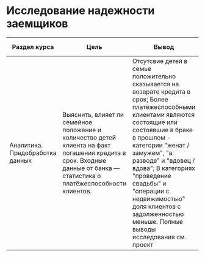 # Исследование надежности заемщиков

Раздел курса| Цель | Вывод |Ключевые слова проекта | Используемые библиотеки | Ключевые слова
------------- |------------------|---------------- | ---------------- | ----------------------- | -----------------------
Аналитика. Предобработка данных |Выяснить, влияет ли семейное положение и количество детей клиента на факт погашения кредита в срок. Входные данные от банка — статистика о платёжеспособности клиентов. | Отсутсвие детей в семье положительно сказывается на возврате кредита в срок; Более платёжеспособными клиентами являются состоящие или состоявшие в браке в прошлом - категории "женат / замужем", "в разводе" и "вдовец / вдова"; В категориях "проведение свадьбы" и "операции с недвижимостью" доля клиентов с задолженностью меньше. Полные выводы исследования см. проект| Обработка данных, дубликаты, пропуски, категоризация, декомпозиция  | `Pandas`, `Python` | data analyst, аналитик данных, аналитик, финансовый аналитик


